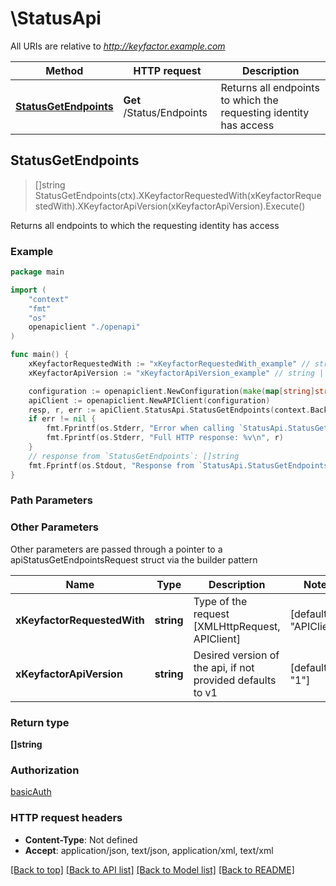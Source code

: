 # \StatusApi

All URIs are relative to *http://keyfactor.example.com*

Method | HTTP request | Description
------------- | ------------- | -------------
[**StatusGetEndpoints**](StatusApi.md#StatusGetEndpoints) | **Get** /Status/Endpoints | Returns all endpoints to which the requesting identity has access



## StatusGetEndpoints

> []string StatusGetEndpoints(ctx).XKeyfactorRequestedWith(xKeyfactorRequestedWith).XKeyfactorApiVersion(xKeyfactorApiVersion).Execute()

Returns all endpoints to which the requesting identity has access

### Example

```go
package main

import (
    "context"
    "fmt"
    "os"
    openapiclient "./openapi"
)

func main() {
    xKeyfactorRequestedWith := "xKeyfactorRequestedWith_example" // string | Type of the request [XMLHttpRequest, APIClient] (default to "APIClient")
    xKeyfactorApiVersion := "xKeyfactorApiVersion_example" // string | Desired version of the api, if not provided defaults to v1 (optional) (default to "1")

    configuration := openapiclient.NewConfiguration(make(map[string]string))
    apiClient := openapiclient.NewAPIClient(configuration)
    resp, r, err := apiClient.StatusApi.StatusGetEndpoints(context.Background()).XKeyfactorRequestedWith(xKeyfactorRequestedWith).XKeyfactorApiVersion(xKeyfactorApiVersion).Execute()
    if err != nil {
        fmt.Fprintf(os.Stderr, "Error when calling `StatusApi.StatusGetEndpoints``: %v\n", err)
        fmt.Fprintf(os.Stderr, "Full HTTP response: %v\n", r)
    }
    // response from `StatusGetEndpoints`: []string
    fmt.Fprintf(os.Stdout, "Response from `StatusApi.StatusGetEndpoints`: %v\n", resp)
}
```

### Path Parameters



### Other Parameters

Other parameters are passed through a pointer to a apiStatusGetEndpointsRequest struct via the builder pattern


Name | Type | Description  | Notes
------------- | ------------- | ------------- | -------------
 **xKeyfactorRequestedWith** | **string** | Type of the request [XMLHttpRequest, APIClient] | [default to &quot;APIClient&quot;]
 **xKeyfactorApiVersion** | **string** | Desired version of the api, if not provided defaults to v1 | [default to &quot;1&quot;]

### Return type

**[]string**

### Authorization

[basicAuth](../README.md#Configuration)

### HTTP request headers

- **Content-Type**: Not defined
- **Accept**: application/json, text/json, application/xml, text/xml

[[Back to top]](#) [[Back to API list]](../README.md#documentation-for-api-endpoints)
[[Back to Model list]](../README.md#documentation-for-models)
[[Back to README]](../README.md)

